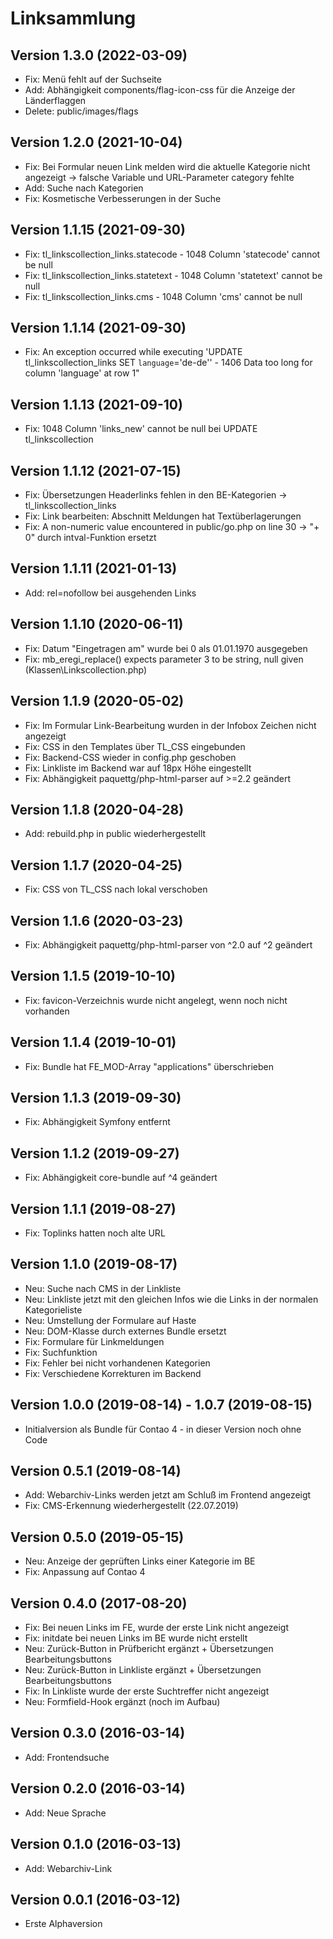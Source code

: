 # Linksammlung

## Version 1.3.0 (2022-03-09)

* Fix: Menü fehlt auf der Suchseite
* Add: Abhängigkeit components/flag-icon-css für die Anzeige der Länderflaggen
* Delete: public/images/flags

## Version 1.2.0 (2021-10-04)

* Fix: Bei Formular neuen Link melden wird die aktuelle Kategorie nicht angezeigt -> falsche Variable und URL-Parameter category fehlte
* Add: Suche nach Kategorien
* Fix: Kosmetische Verbesserungen in der Suche

## Version 1.1.15 (2021-09-30)

* Fix: tl_linkscollection_links.statecode - 1048 Column 'statecode' cannot be null
* Fix: tl_linkscollection_links.statetext - 1048 Column 'statetext' cannot be null
* Fix: tl_linkscollection_links.cms - 1048 Column 'cms' cannot be null

## Version 1.1.14 (2021-09-30)

* Fix: An exception occurred while executing 'UPDATE tl_linkscollection_links SET `language`='de-de'' - 1406 Data too long for column 'language' at row 1"

## Version 1.1.13 (2021-09-10)

* Fix: 1048 Column 'links_new' cannot be null bei UPDATE tl_linkscollection

## Version 1.1.12 (2021-07-15)

* Fix: Übersetzungen Headerlinks fehlen in den BE-Kategorien -> tl_linkscollection_links
* Fix: Link bearbeiten: Abschnitt Meldungen hat Textüberlagerungen
* Fix: A non-numeric value encountered in public/go.php on line 30 -> "+ 0" durch intval-Funktion ersetzt

## Version 1.1.11 (2021-01-13)

* Add: rel=nofollow bei ausgehenden Links

## Version 1.1.10 (2020-06-11)

* Fix: Datum "Eingetragen am" wurde bei 0 als 01.01.1970 ausgegeben
* Fix: mb_eregi_replace() expects parameter 3 to be string, null given (Klassen\Linkscollection.php)

## Version 1.1.9 (2020-05-02)

* Fix: Im Formular Link-Bearbeitung wurden in der Infobox Zeichen nicht angezeigt
* Fix: CSS in den Templates über TL_CSS eingebunden
* Fix: Backend-CSS wieder in config.php geschoben
* Fix: Linkliste im Backend war auf 18px Höhe eingestellt
* Fix: Abhängigkeit paquettg/php-html-parser auf >=2.2 geändert

## Version 1.1.8 (2020-04-28)

* Add: rebuild.php in public wiederhergestellt

## Version 1.1.7 (2020-04-25)

* Fix: CSS von TL_CSS nach lokal verschoben

## Version 1.1.6 (2020-03-23)

* Fix: Abhängigkeit paquettg/php-html-parser von ^2.0 auf ^2 geändert

## Version 1.1.5 (2019-10-10)

* Fix: favicon-Verzeichnis wurde nicht angelegt, wenn noch nicht vorhanden

## Version 1.1.4 (2019-10-01)

* Fix: Bundle hat FE_MOD-Array "applications" überschrieben

## Version 1.1.3 (2019-09-30)

* Fix: Abhängigkeit Symfony entfernt

## Version 1.1.2 (2019-09-27)

* Fix: Abhängigkeit core-bundle auf ^4 geändert

## Version 1.1.1 (2019-08-27)

* Fix: Toplinks hatten noch alte URL

## Version 1.1.0 (2019-08-17)

* Neu: Suche nach CMS in der Linkliste
* Neu: Linkliste jetzt mit den gleichen Infos wie die Links in der normalen Kategorieliste
* Neu: Umstellung der Formulare auf Haste
* Neu: DOM-Klasse durch externes Bundle ersetzt
* Fix: Formulare für Linkmeldungen
* Fix: Suchfunktion
* Fix: Fehler bei nicht vorhandenen Kategorien
* Fix: Verschiedene Korrekturen im Backend

## Version 1.0.0 (2019-08-14) - 1.0.7 (2019-08-15)

* Initialversion als Bundle für Contao 4 - in dieser Version noch ohne Code

## Version 0.5.1 (2019-08-14)

* Add: Webarchiv-Links werden jetzt am Schluß im Frontend angezeigt
* Fix: CMS-Erkennung wiederhergestellt (22.07.2019)

## Version 0.5.0 (2019-05-15)

* Neu: Anzeige der geprüften Links einer Kategorie im BE
* Fix: Anpassung auf Contao 4

## Version 0.4.0 (2017-08-20)

* Fix: Bei neuen Links im FE, wurde der erste Link nicht angezeigt
* Fix: initdate bei neuen Links im BE wurde nicht erstellt
* Neu: Zurück-Button in Prüfbericht ergänzt + Übersetzungen Bearbeitungsbuttons
* Neu: Zurück-Button in Linkliste ergänzt + Übersetzungen Bearbeitungsbuttons
* Fix: In Linkliste wurde der erste Suchtreffer nicht angezeigt
* Neu: Formfield-Hook ergänzt (noch im Aufbau)
 
## Version 0.3.0 (2016-03-14)

* Add: Frontendsuche

## Version 0.2.0 (2016-03-14)

* Add: Neue Sprache

## Version 0.1.0 (2016-03-13)

* Add: Webarchiv-Link

## Version 0.0.1 (2016-03-12)

* Erste Alphaversion
